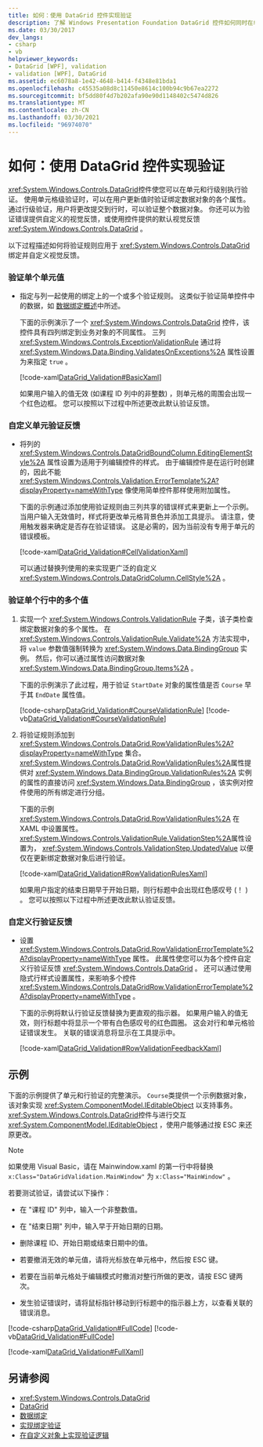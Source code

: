 ```yaml
---
title: 如何：使用 DataGrid 控件实现验证
description: 了解 Windows Presentation Foundation DataGrid 控件如何同时在单元和行级别执行验证，并提供验证错误的反馈。
ms.date: 03/30/2017
dev_langs:
- csharp
- vb
helpviewer_keywords:
- DataGrid [WPF], validation
- validation [WPF], DataGrid
ms.assetid: ec6078a8-1e42-4648-b414-f4348e81bda1
ms.openlocfilehash: c45535a08d8c11450e8614c100b94c9b67ea2272
ms.sourcegitcommit: bf5dd80f4d7b202afa90e90d1148402c5474d826
ms.translationtype: MT
ms.contentlocale: zh-CN
ms.lasthandoff: 03/30/2021
ms.locfileid: "96974070"
---
```

# <a name="how-to-implement-validation-with-the-datagrid-control"></a>如何：使用 DataGrid 控件实现验证
<xref:System.Windows.Controls.DataGrid>控件使您可以在单元和行级别执行验证。 使用单元格级验证时，可以在用户更新值时验证绑定数据对象的各个属性。 通过行级验证，用户将更改提交到行时，可以验证整个数据对象。 你还可以为验证错误提供自定义的视觉反馈，或使用控件提供的默认视觉反馈 <xref:System.Windows.Controls.DataGrid> 。  
  
 以下过程描述如何将验证规则应用于 <xref:System.Windows.Controls.DataGrid> 绑定并自定义视觉反馈。  
  
### <a name="to-validate-individual-cell-values"></a>验证单个单元值  
  
- 指定与列一起使用的绑定上的一个或多个验证规则。 这类似于验证简单控件中的数据，如 [数据绑定概述](/dotnet/desktop-wpf/data/data-binding-overview)中所述。  
  
     下面的示例演示了一个 <xref:System.Windows.Controls.DataGrid> 控件，该控件具有四列绑定到业务对象的不同属性。 三列 <xref:System.Windows.Controls.ExceptionValidationRule> 通过将 <xref:System.Windows.Data.Binding.ValidatesOnExceptions%2A> 属性设置为来指定 `true` 。  
  
     [!code-xaml[DataGrid_Validation#BasicXaml](~/samples/snippets/csharp/VS_Snippets_Wpf/datagrid_validation/cs/window1.xaml#basicxaml)]  
  
     如果用户输入的值无效 (如课程 ID 列中的非整数) ，则单元格的周围会出现一个红色边框。 您可以按照以下过程中所述更改此默认验证反馈。  
  
### <a name="to-customize-cell-validation-feedback"></a>自定义单元验证反馈  
  
- 将列的 <xref:System.Windows.Controls.DataGridBoundColumn.EditingElementStyle%2A> 属性设置为适用于列编辑控件的样式。 由于编辑控件是在运行时创建的，因此不能 <xref:System.Windows.Controls.Validation.ErrorTemplate%2A?displayProperty=nameWithType> 像使用简单控件那样使用附加属性。  
  
     下面的示例通过添加使用验证规则由三列共享的错误样式来更新上一个示例。 当用户输入无效值时，样式将更改单元格背景色并添加工具提示。 请注意，使用触发器来确定是否存在验证错误。 这是必需的，因为当前没有专用于单元的错误模板。  
  
     [!code-xaml[DataGrid_Validation#CellValidationXaml](~/samples/snippets/csharp/VS_Snippets_Wpf/datagrid_validation/cs/mainwindow.xaml#cellvalidationxaml)]  
  
     可以通过替换列使用的来实现更广泛的自定义 <xref:System.Windows.Controls.DataGridColumn.CellStyle%2A> 。  
  
### <a name="to-validate-multiple-values-in-a-single-row"></a>验证单个行中的多个值  
  
1. 实现一个 <xref:System.Windows.Controls.ValidationRule> 子类，该子类检查绑定数据对象的多个属性。 在 <xref:System.Windows.Controls.ValidationRule.Validate%2A> 方法实现中，将 `value` 参数值强制转换为 <xref:System.Windows.Data.BindingGroup> 实例。 然后，你可以通过属性访问数据对象 <xref:System.Windows.Data.BindingGroup.Items%2A> 。  
  
     下面的示例演示了此过程，用于验证 `StartDate` 对象的属性值是否 `Course` 早于其 `EndDate` 属性值。  
  
     [!code-csharp[DataGrid_Validation#CourseValidationRule](~/samples/snippets/csharp/VS_Snippets_Wpf/datagrid_validation/cs/mainwindow.xaml.cs#coursevalidationrule)]
     [!code-vb[DataGrid_Validation#CourseValidationRule](~/samples/snippets/visualbasic/VS_Snippets_Wpf/datagrid_validation/vb/mainwindow.xaml.vb#coursevalidationrule)]  
  
2. 将验证规则添加到 <xref:System.Windows.Controls.DataGrid.RowValidationRules%2A?displayProperty=nameWithType> 集合。 <xref:System.Windows.Controls.DataGrid.RowValidationRules%2A>属性提供对 <xref:System.Windows.Data.BindingGroup.ValidationRules%2A> 实例的属性的直接访问 <xref:System.Windows.Data.BindingGroup> ，该实例对控件使用的所有绑定进行分组。  
  
     下面的示例 <xref:System.Windows.Controls.DataGrid.RowValidationRules%2A> 在 XAML 中设置属性。 <xref:System.Windows.Controls.ValidationRule.ValidationStep%2A>属性设置为， <xref:System.Windows.Controls.ValidationStep.UpdatedValue> 以便仅在更新绑定数据对象后进行验证。  
  
     [!code-xaml[DataGrid_Validation#RowValidationRulesXaml](~/samples/snippets/csharp/VS_Snippets_Wpf/datagrid_validation/cs/mainwindow.xaml#rowvalidationrulesxaml)]  
  
     如果用户指定的结束日期早于开始日期，则行标题中会出现红色感叹号 (！ ) 。 您可以按照以下过程中所述更改此默认验证反馈。  
  
### <a name="to-customize-row-validation-feedback"></a>自定义行验证反馈  
  
- 设置 <xref:System.Windows.Controls.DataGrid.RowValidationErrorTemplate%2A?displayProperty=nameWithType> 属性。 此属性使您可以为各个控件自定义行验证反馈 <xref:System.Windows.Controls.DataGrid> 。 还可以通过使用隐式行样式设置属性，来影响多个控件 <xref:System.Windows.Controls.DataGridRow.ValidationErrorTemplate%2A?displayProperty=nameWithType> 。  
  
     下面的示例将默认行验证反馈替换为更直观的指示器。 如果用户输入的值无效，则行标题中将显示一个带有白色感叹号的红色圆圈。 这会对行和单元格验证错误发生。 关联的错误消息将显示在工具提示中。  
  
     [!code-xaml[DataGrid_Validation#RowValidationFeedbackXaml](~/samples/snippets/csharp/VS_Snippets_Wpf/datagrid_validation/cs/mainwindow.xaml#rowvalidationfeedbackxaml)]  
  
## <a name="example"></a>示例  
 下面的示例提供了单元和行验证的完整演示。 `Course`类提供一个示例数据对象，该对象实现 <xref:System.ComponentModel.IEditableObject> 以支持事务。 <xref:System.Windows.Controls.DataGrid>控件与进行交互 <xref:System.ComponentModel.IEditableObject> ，使用户能够通过按 ESC 来还原更改。  
  
> [!NOTE]
> 如果使用 Visual Basic，请在 Mainwindow.xaml 的第一行中将替换 `x:Class="DataGridValidation.MainWindow"` 为 `x:Class="MainWindow"` 。  
  
 若要测试验证，请尝试以下操作：  
  
- 在 "课程 ID" 列中，输入一个非整数值。  
  
- 在 "结束日期" 列中，输入早于开始日期的日期。  
  
- 删除课程 ID、开始日期或结束日期中的值。  
  
- 若要撤消无效的单元值，请将光标放在单元格中，然后按 ESC 键。  
  
- 若要在当前单元格处于编辑模式时撤消对整行所做的更改，请按 ESC 键两次。  
  
- 发生验证错误时，请将鼠标指针移动到行标题中的指示器上方，以查看关联的错误消息。  
  
 [!code-csharp[DataGrid_Validation#FullCode](~/samples/snippets/csharp/VS_Snippets_Wpf/datagrid_validation/cs/mainwindow.xaml.cs#fullcode)]
 [!code-vb[DataGrid_Validation#FullCode](~/samples/snippets/visualbasic/VS_Snippets_Wpf/datagrid_validation/vb/mainwindow.xaml.vb#fullcode)]  
  
 [!code-xaml[DataGrid_Validation#FullXaml](~/samples/snippets/csharp/VS_Snippets_Wpf/datagrid_validation/cs/mainwindow.xaml#fullxaml)]  
  
## <a name="see-also"></a>另请参阅

- <xref:System.Windows.Controls.DataGrid>
- [DataGrid](datagrid.md)
- [数据绑定](/dotnet/desktop-wpf/data/data-binding-overview)
- [实现绑定验证](../data/how-to-implement-binding-validation.md)
- [在自定义对象上实现验证逻辑](../data/how-to-implement-validation-logic-on-custom-objects.md)
